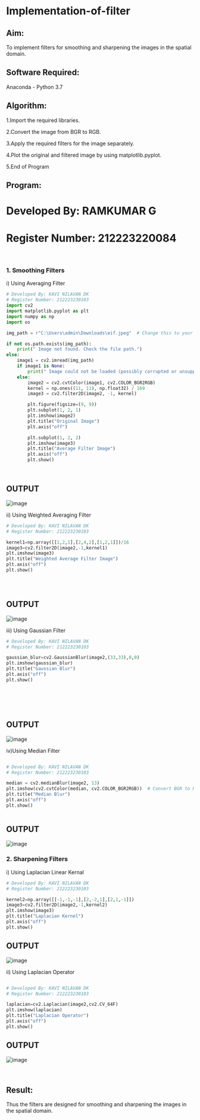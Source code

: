 # Implementation-of-filter
## Aim:
To implement filters for smoothing and sharpening the images in the spatial domain.

## Software Required:
Anaconda - Python 3.7

## Algorithm:

1.Import the required libraries.

2.Convert the image from BGR to RGB.

3.Apply the required filters for the image separately.

4.Plot the original and filtered image by using matplotlib.pyplot.

5.End of Program

## Program:
# Developed By: RAMKUMAR G
# Register Number: 212223220084
</br>

### 1. Smoothing Filters

i) Using Averaging Filter
```Python
# Developed By: KAVI NILAVAN DK
# Register Number: 212223230103
import cv2
import matplotlib.pyplot as plt
import numpy as np
import os

img_path = r"C:\Users\admin\Downloads\eif.jpeg"  # Change this to your correct path

if not os.path.exists(img_path):
    print(" Image not found. Check the file path.")
else:
    image1 = cv2.imread(img_path)
    if image1 is None:
        print(" Image could not be loaded (possibly corrupted or unsupported format).")
    else:
        image2 = cv2.cvtColor(image1, cv2.COLOR_BGR2RGB)
        kernel = np.ones((11, 11), np.float32) / 169
        image3 = cv2.filter2D(image2, -1, kernel)

        plt.figure(figsize=(9, 9))
        plt.subplot(1, 2, 1)
        plt.imshow(image2)
        plt.title("Original Image")
        plt.axis("off")

        plt.subplot(1, 2, 2)
        plt.imshow(image3)
        plt.title("Average Filter Image")
        plt.axis("off")
        plt.show()




```
<h2>OUTPUT</h2>

![image](https://github.com/user-attachments/assets/2c7dc857-62ed-4f30-ae2b-7edfa29a22e7)



ii) Using Weighted Averaging Filter
```Python
# Developed By: KAVI NILAVAN DK
# Register Number: 212223230103

kernel1=np.array([[1,2,1],[2,4,2],[1,2,1]])/16
image3=cv2.filter2D(image2,-1,kernel1)
plt.imshow(image3)
plt.title("Weighted Average Filter Image")
plt.axis("off")
plt.show()





```
<h2>OUTPUT</h2>

![image](https://github.com/user-attachments/assets/5c68eff6-cc5c-4c4f-93e3-71398236f16a)



iii) Using Gaussian Filter
```Python
# Developed By: KAVI NILAVAN DK
# Register Number: 212223230103

gaussian_blur=cv2.GaussianBlur(image2,(33,33),0,0)
plt.imshow(gaussian_blur)
plt.title("Gaussian Blur")
plt.axis("off")
plt.show()







```
<h2>OUTPUT</h2>


![image](https://github.com/user-attachments/assets/33446aaf-e1e7-421e-b69c-665fdc8819ce)


iv)Using Median Filter
```Python

# Developed By: KAVI NILAVAN DK
# Register Number: 212223230103

median = cv2.medianBlur(image2, 13)
plt.imshow(cv2.cvtColor(median, cv2.COLOR_BGR2RGB))  # Convert BGR to RGB for correct color display
plt.title("Median Blur")
plt.axis("off")
plt.show()



```
<h2>OUTPUT</h2>

![image](https://github.com/user-attachments/assets/103d51ba-ced2-43a7-9031-fa6984d7a240)



### 2. Sharpening Filters
i) Using Laplacian Linear Kernal
```Python
# Developed By: KAVI NILAVAN DK
# Register Number: 212223230103

kernel2=np.array([[-1,-1,-1],[2,-2,1],[2,1,-1]])
image3=cv2.filter2D(image2,-1,kernel2)
plt.imshow(image3)
plt.title("Laplacian Kernel")
plt.axis("off")
plt.show()

```
<h2>OUTPUT</h2>

![image](https://github.com/user-attachments/assets/c934f41e-b163-46d8-b0c3-e7fec3cc235a)



ii) Using Laplacian Operator
```Python

# Developed By: KAVI NILAVAN DK
# Register Number: 212223230103

laplacian=cv2.Laplacian(image2,cv2.CV_64F)
plt.imshow(laplacian)
plt.title("Laplacian Operator")
plt.axis("off")
plt.show()


```
<h2>OUTPUT</h2>

![image](https://github.com/user-attachments/assets/5d2fc398-93be-4d5b-b0f1-19d6e70ad58a)


</br>

## Result:
Thus the filters are designed for smoothing and sharpening the images in the spatial domain.
